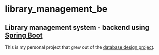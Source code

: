 ﻿# library_management_be
## Library management system - backend using [Spring Boot](https://spring.io/projects/spring-boot)
This is my personal project that grew out of the [database design project](https://github.com/nanhngocanh/library-management-system-SQL).
